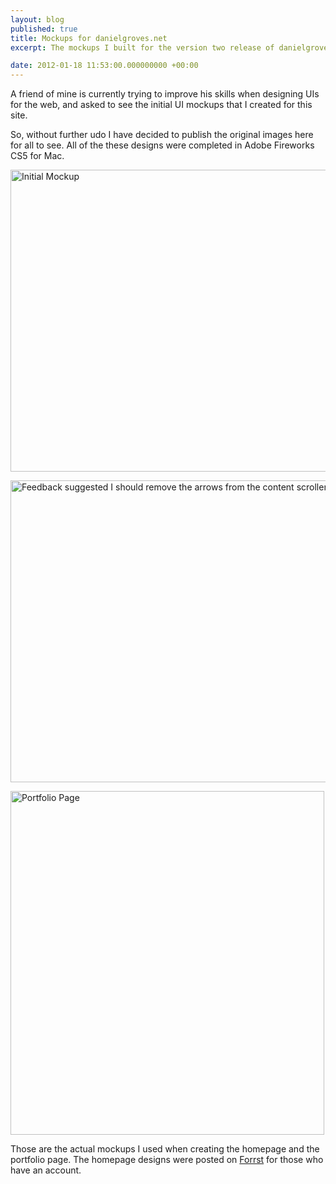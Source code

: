 ```yaml
---
layout: blog
published: true
title: Mockups for danielgroves.net
excerpt: The mockups I built for the version two release of danielgroves.net

date: 2012-01-18 11:53:00.000000000 +00:00
---
```

A friend of mine is currently trying to improve his skills when designing UIs for the web, and asked to see the initial UI mockups that I created for this site.  

So, without further udo I have decided to publish the original images here for all to see.  All of the these designs were completed in Adobe Fireworks CS5 for Mac. 

[<img src="http://danielgroves.net/wp-content/uploads/2012/01/portfolio_v3_v2-550x483.jpg" alt="Initial Mockup" title="Initial Mockup" width="550" height="483" class="size-medium wp-image-611" />](http://danielgroves.net/wp-content/uploads/2012/01/portfolio_v3_v2.jpg)

[<img src="http://danielgroves.net/wp-content/uploads/2012/01/portfolio_v3_v2_withoutArrows-550x483.jpg" alt="Feedback suggested I should remove the arrows from the content scroller" title="Feedback suggested I should remove the arrows from the content scroller" width="550" height="483" class="size-medium wp-image-610" />](http://danielgroves.net/wp-content/uploads/2012/01/portfolio_v3_v2_withoutArrows.jpg)

[<img src="http://danielgroves.net/wp-content/uploads/2012/01/portfolio_v3_v2_portfolioPage-502x550.jpg" alt="Portfolio Page" title="Portfolio Page" width="502" height="550" class="size-medium wp-image-609" />](http://danielgroves.net/wp-content/uploads/2012/01/portfolio_v3_v2_portfolioPage.jpg)

Those are the actual mockups I used when creating the homepage and the portfolio page.  The homepage designs were posted on [Forrst](http://forr.st/~Ngt "Forrst post for the designs") for those who have an account.  
